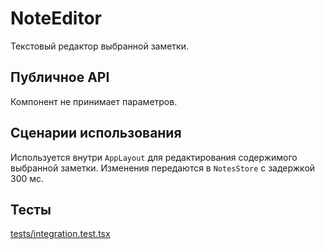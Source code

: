 # NoteEditor

Текстовый редактор выбранной заметки.

## Публичное API

Компонент не принимает параметров.

## Сценарии использования

Используется внутри `AppLayout` для редактирования содержимого выбранной заметки. Изменения передаются в `NotesStore` с задержкой 300 мс.

## Тесты

[tests/integration.test.tsx](../../tests/integration.test.tsx)

